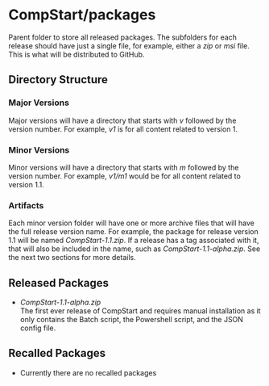 # CompStart/packages

Parent folder to store all released packages. The subfolders for each release should have just a single file, for example, either a _zip_ or _msi_ file. This is what will be distributed to GitHub.

## Directory Structure

### Major Versions

Major versions will have a directory that starts with _v_ followed by the version number. For example, _v1_ is for all content related to version 1.

### Minor Versions

Minor versions will have a directory that starts with _m_ followed by the version number. For example, _v1/m1_ would be for all content related to version 1.1.

### Artifacts

Each minor version folder will have one or more archive files that will have the full release version name. For example, the package for release version 1.1 will be named _CompStart-1.1.zip_. If a release has a tag associated with it, that will also be included in the name, such as _CompStart-1.1-alpha.zip_. See the next two sections for more details.


## Released Packages

- _CompStart-1.1-alpha.zip_
<br>The first ever release of CompStart and requires manual installation as it only contains the Batch script, the Powershell script, and the JSON config file.

## Recalled Packages

- Currently there are no recalled packages